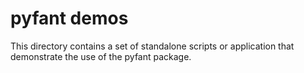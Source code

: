 # pyfant demos

This directory contains a set of standalone scripts or application that demonstrate
the use of the pyfant package.